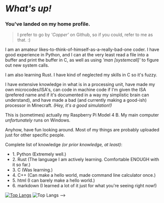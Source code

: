 # ***What's up!***

### You've landed on my home profile.

>I prefer to go by *'Copper'* on Github, so if you could, refer to me as that. :)

I am an amateur likes-to-think-of-himself-as-a-really-bad-one coder. I have good experience in Python,
and I can at the very least read a file into a buffer and print the buffer in C, as well as using *'man [systemcall]'* to figure out new system calls.

I am also learning Rust. I have kind of neglected my skills in C so it's fuzzy.

I have extensive knowledge in what is in a processing unit, have made my own microcodes/ISA's, can code in machine code if I'm given the ISA (prefered name and if
it's documented in a way my simplistic brain can understand), and have made a bad (and currently making a good-ish) processor in Minecraft. *(Hey, it's a good simulation!)*

This is (sometimes) actually my Raspberry Pi Model 4 B. My main computer *unfortunately* runs on Windows.

Anyhow, have fun looking around. Most of my things are probably uploaded just for other specific people.

Complete list of knowledge *(or prior knowledge, at least)*:
- 1\. Python (Extremely well.)
- 2\. Rust (The language I am actively learning. Comfortable ENOUGH with it so far.)
- 3\. C (Was learning.)
- 4\. C++ (Can make a hello world, made command line calculator once.)
- 5\. html (I can barely make a hello world.)
- 6\. markdown (I learned a lot of it just for what you're seeing right now!)

[![Top Langs](https://github-readme-stats.vercel.app/api/top-langs/?username=FateUnix29&layout=donut-vertical&theme=github_dark_dimmed#gh-dark-mode-only)](https://github.com/anuraghazra/github-readme-stats#gh-dark-mode-only)
![Top Langs](https://github-readme-stats.vercel.app/api/top-langs/?username=FateUnix29&layout=compact#gh-dark-mode-only) -->

<!--
Hey, what are you doing here? Haha, sneaky...
Well, there's not much else to find here. See you around.
-->
